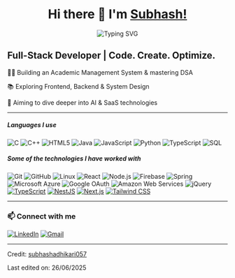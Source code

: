 <div align="center">

# Hi there 👋 I'm [Subhash!](https://github.com/subhashadhikari057)

</div>


<p align="center">
  <img src="https://readme-typing-svg.herokuapp.com?center=true&vCenter=true&width=600&height=45&lines=Full+Stack+Web+Developer+🚀;Passionate+about+AI+%26+SaaS+💡;Lifelong+Learner+📚;Turning+Ideas+into+Real-World+Projects+🔧" alt="Typing SVG" />
</p>



## Full-Stack Developer | Code. Create. Optimize.

👨‍💻 Building an Academic Management System & mastering DSA

📚 Exploring Frontend, Backend & System Design

🚀 Aiming to dive deeper into AI & SaaS technologies



---

##### Languages I use

![C](https://img.shields.io/badge/-C-000000?style=flat&logo=c)
![C++](https://img.shields.io/badge/-C++-000000?style=flat&logo=c%2B%2B)
![HTML5](https://img.shields.io/badge/-HTML5-000000?style=flat&logo=html5)
![Java](https://img.shields.io/badge/-Java-000000?style=flat&logo=java)
![JavaScript](https://img.shields.io/badge/-JavaScript-000000?style=flat&logo=javascript)
![Python](https://img.shields.io/badge/-Python-000000?style=flat&logo=python)
![TypeScript](https://img.shields.io/badge/-TypeScript-000000?style=flat&logo=typescript)
![SQL](https://img.shields.io/badge/-SQL-000000?style=flat&logo=postgresql)

##### Some of the technologies I have worked with

![Git](https://img.shields.io/badge/-Git-222222?style=flat&logo=git&logoColor=F05032)
![GitHub](https://img.shields.io/badge/-GitHub-222222?style=flat&logo=github&logoColor=181717)
![Linux](https://img.shields.io/badge/-Linux-222222?style=flat&logo=linux&logoColor=FCC624)
![React](https://img.shields.io/badge/-React-222222?style=flat&logo=react&logoColor=61DAFB)
![Node.js](https://img.shields.io/badge/-Node.js-222222?style=flat&logo=node.js&logoColor=339933)
![Firebase](https://img.shields.io/badge/Firebase-222222?style=flat-square&logo=firebase)
![Spring](https://img.shields.io/badge/-Spring-222222?style=flat&logo=spring&logoColor=6DB33F)
![Microsoft Azure](https://img.shields.io/badge/Microsoft%20Azure-222222?style=flat-square&logo=microsoft-azure)
![Google OAuth](https://img.shields.io/badge/Google%20OAuth-222222?style=flat-square&logo=google)
![Amazon Web Services](https://img.shields.io/badge/-Amazon%20Web%20Services-222222?style=flat-square&logo=Amazon-Web-Services)
![jQuery](https://img.shields.io/badge/-jQuery-222222?style=flat&logo=jQuery&logoColor=0769AD)
[![TypeScript](https://img.shields.io/badge/TypeScript-007ACC?style=for-the-badge&logo=typescript&logoColor=white)](https://www.typescriptlang.org/)
[![NestJS](https://img.shields.io/badge/NestJS-E0234E?style=for-the-badge&logo=nestjs&logoColor=white)](https://nestjs.com/)
[![Next.js](https://img.shields.io/badge/Next.js-000000?style=for-the-badge&logo=nextdotjs&logoColor=white)](https://nextjs.org/)
[![Tailwind CSS](https://img.shields.io/badge/Tailwind_CSS-38B2AC?style=for-the-badge&logo=tailwind-css&logoColor=white)](https://tailwindcss.com/)

---

### 📫 Connect with me

[![LinkedIn](https://img.shields.io/badge/-LinkedIn-0A66C2?style=flat&logo=linkedin&logoColor=white)](https://www.linkedin.com/in/subhash-adhikari-045018305/)
[![Gmail](https://img.shields.io/badge/-Gmail-EA4335?style=flat&logo=gmail&logoColor=white)](mailto:subhashadhikari057@gmail.com)

---

Credit: [subhashadhikari057](https://github.com/subhashadhikari057)

Last edited on: 26/06/2025
